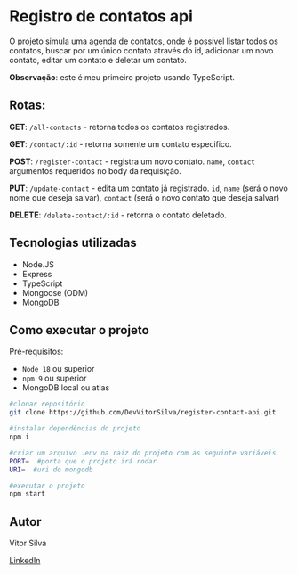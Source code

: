 # Registro de contatos api
O projeto simula uma agenda de contatos, onde é possível listar todos os contatos, buscar por um único contato através do id, adicionar um novo contato, editar um contato e deletar um contato.


**Observação**: este é meu primeiro projeto usando TypeScript.


## Rotas:


**GET**: `/all-contacts` - retorna todos os contatos registrados.


**GET**: `/contact/:id` - retorna somente um contato especifico.


**POST**: `/register-contact` - registra um novo contato. `name`, `contact` argumentos requeridos no body da requisição. 


**PUT**: `/update-contact` - edita um contato já registrado. `id`, `name` (será o novo nome que deseja salvar), `contact` (será o novo contato que deseja salvar)


**DELETE**: `/delete-contact/:id` - retorna o contato deletado.


## Tecnologias utilizadas


- Node.JS
- Express
- TypeScript
- Mongoose (ODM)
- MongoDB


## Como executar o projeto


Pré-requisitos: 
- `Node 18` ou superior
- `npm 9` ou superior
- MongoDB local ou atlas


```bash
#clonar repositório
git clone https://github.com/DevVitorSilva/register-contact-api.git
```


```bash
#instalar dependências do projeto
npm i
```


```bash
#criar um arquivo .env na raiz do projeto com as seguinte variáveis
PORT=  #porta que o projeto irá rodar
URI=  #uri do mongodb
```


```bash
#executar o projeto
npm start
```


## Autor


Vitor Silva


[LinkedIn](https://linkedin.com/in/vitor-silva-a289a9288)